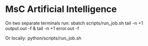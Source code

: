# MsC Artificial Intelligence

On two separate terminals run:
sbatch scripts/run_job.sh
tail -n +1 output.out -f & tail -n +1 error.out -f

Or locally:
python/scripts/run_job.sh